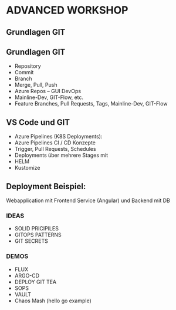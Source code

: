 # ADVANCED WORKSHOP

## Grundlagen GIT



## Grundlagen GIT
* Repository
* Commit
* Branch
* Merge, Pull, Push
* Azure Repos – GUI DevOps
* Mainline-Dev, GIT-Flow, etc.
* Feature Branches, Pull Requests, Tags, Mainline-Dev, GIT-Flow

## VS Code und GIT

* Azure Pipelines (K8S Deployments):
* Azure Pipelines CI / CD Konzepte
* Trigger, Pull Requests, Schedules
* Deployments über mehrere Stages mit
* HELM
* Kustomize

## Deployment Beispiel:
Webapplication mit Frontend Service (Angular) und Backend mit DB

### IDEAS
* SOLID PRICIPILES
* GITOPS PATTERNS
* GIT SECRETS


### DEMOS
* FLUX
* ARGO-CD
* DEPLOY GIT TEA
* SOPS
* VAULT
* Chaos Mash (hello go example)
